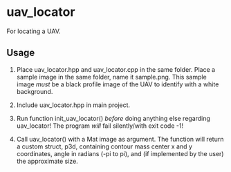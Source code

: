 # uav_locator
For locating a UAV.

## Usage

1.  Place uav_locator.hpp and uav_locator.cpp in the same folder. Place a sample
    image in the same folder, name it sample.png. This sample image *must* be a
    black profile image of the UAV to identify with a white background.

2.  Include uav_locator.hpp in main project.

3.  Run function init_uav_locator() *before* doing anything else regarding
    uav_locator! The program *will* fail silently/with exit code -1!

4.  Call uav_locator() with a Mat image as argument. The function will return
    a custom struct, p3d, containing contour mass center x and y coordinates,
    angle in radians (-pi to pi), and (if implemented by the user) the
    approximate size.
